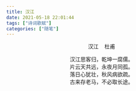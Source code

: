 ```yaml
---
title: 汉江
date: 2021-05-18 22:01:44
tags: ["诗词歌赋"]
categories: ["随笔"]
---
```


<center>

汉江&nbsp;&nbsp;&nbsp;&nbsp;杜甫<br>

汉江思客归，乾坤一腐儒。<br>
片云天共远，永夜月同孤。<br>
落日心犹壮，秋风病欲疏。<br>
古来存老马，不必取长途。<br>

<center>